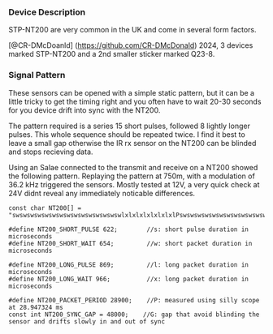 ### Device Description

STP-NT200 are very common in the UK and come in several form factors.

[@CR-DMcDoanld] (https://github.com/CR-DMcDonald)
2024, 3 devices marked STP-NT200 and a 2nd smaller sticker marked Q23-8.

### Signal Pattern

These sensors can be opened with a simple static pattern, but it can be a little tricky to get the timing right and you often have to wait 20-30 seconds for you device drift into sync with the NT200.

The pattern required is a series 15 short pulses, followed 8 lightly longer pulses. This whole sequence should be repeated twice. I find it best to leave a small gap otherwise the IR rx sensor on the NT200 can be blinded and stops recieving data.

Using an Salae connected to the transmit and receive on a NT200 showed the following pattern. Replaying the pattern at 750m, with a modulation of 36.2 kHz triggered the sensors. Mostly tested at 12V, a very quick check at 24V didnt reveal any immediately noticable differences.

```
const char NT200[] = "swswswswswswswswswswswswswswswlxlxlxlxlxlxlxlPswswswswswswswswswswswswswswswlxlxlxlxlxlxlxlG";

#define NT200_SHORT_PULSE 622;        //s: short pulse duration in microseconds
#define NT200_SHORT_WAIT 654;         //w: short packet duration in microseconds

#define NT200_LONG_PULSE 869;         //l: long packet duration in microseconds
#define NT200_LONG_WAIT 966;          //x: long packet duration in microseconds

#define NT200_PACKET_PERIOD 28900;    //P: measured using silly scope at 28.947324 ms
const int NT200_SYNC_GAP = 48000;    //G: gap that avoid blinding the sensor and drifts slowly in and out of sync
```
